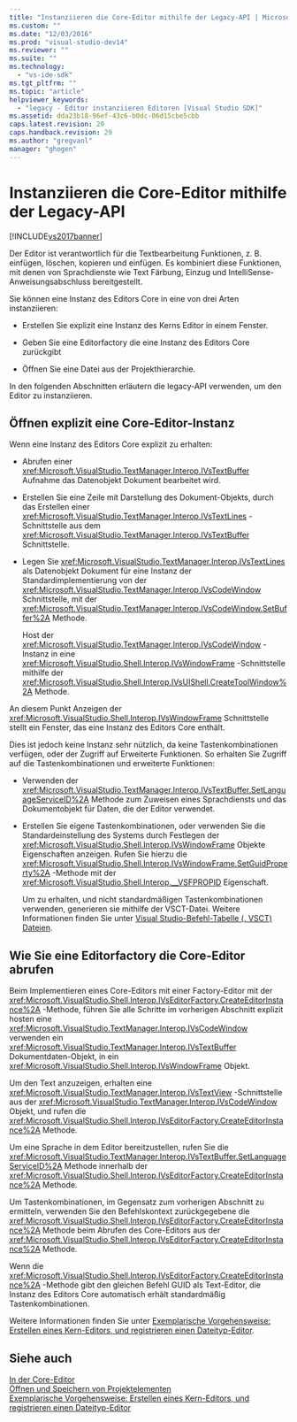 ```yaml
---
title: "Instanziieren die Core-Editor mithilfe der Legacy-API | Microsoft Docs"
ms.custom: ""
ms.date: "12/03/2016"
ms.prod: "visual-studio-dev14"
ms.reviewer: ""
ms.suite: ""
ms.technology: 
  - "vs-ide-sdk"
ms.tgt_pltfrm: ""
ms.topic: "article"
helpviewer_keywords: 
  - "legacy - Editor instanziieren Editoren [Visual Studio SDK]"
ms.assetid: dda23b18-96ef-43c6-b0dc-06d15cbe5cbb
caps.latest.revision: 29
caps.handback.revision: 29
ms.author: "gregvanl"
manager: "ghogen"
---
```

# Instanziieren die Core-Editor mithilfe der Legacy-API
[!INCLUDE[vs2017banner](../code-quality/includes/vs2017banner.md)]

Der Editor ist verantwortlich für die Textbearbeitung Funktionen, z. B. einfügen, löschen, kopieren und einfügen. Es kombiniert diese Funktionen, mit denen von Sprachdienste wie Text Färbung, Einzug und IntelliSense\-Anweisungsabschluss bereitgestellt.  
  
 Sie können eine Instanz des Editors Core in eine von drei Arten instanziieren:  
  
-   Erstellen Sie explizit eine Instanz des Kerns Editor in einem Fenster.  
  
-   Geben Sie eine Editorfactory die eine Instanz des Editors Core zurückgibt  
  
-   Öffnen Sie eine Datei aus der Projekthierarchie.  
  
 In den folgenden Abschnitten erläutern die legacy\-API verwenden, um den Editor zu instanziieren.  
  
## Öffnen explizit eine Core\-Editor\-Instanz  
 Wenn eine Instanz des Editors Core explizit zu erhalten:  
  
-   Abrufen einer <xref:Microsoft.VisualStudio.TextManager.Interop.IVsTextBuffer> Aufnahme das Datenobjekt Dokument bearbeitet wird.  
  
-   Erstellen Sie eine Zeile mit Darstellung des Dokument\-Objekts, durch das Erstellen einer <xref:Microsoft.VisualStudio.TextManager.Interop.IVsTextLines> \-Schnittstelle aus dem <xref:Microsoft.VisualStudio.TextManager.Interop.IVsTextBuffer> Schnittstelle.  
  
-   Legen Sie <xref:Microsoft.VisualStudio.TextManager.Interop.IVsTextLines> als Datenobjekt Dokument für eine Instanz der Standardimplementierung von der <xref:Microsoft.VisualStudio.TextManager.Interop.IVsCodeWindow> Schnittstelle, mit der <xref:Microsoft.VisualStudio.TextManager.Interop.IVsCodeWindow.SetBuffer%2A> Methode.  
  
     Host der <xref:Microsoft.VisualStudio.TextManager.Interop.IVsCodeWindow> \-Instanz in eine <xref:Microsoft.VisualStudio.Shell.Interop.IVsWindowFrame> \-Schnittstelle mithilfe der <xref:Microsoft.VisualStudio.Shell.Interop.IVsUIShell.CreateToolWindow%2A> Methode.  
  
 An diesem Punkt Anzeigen der <xref:Microsoft.VisualStudio.Shell.Interop.IVsWindowFrame> Schnittstelle stellt ein Fenster, das eine Instanz des Editors Core enthält.  
  
 Dies ist jedoch keine Instanz sehr nützlich, da keine Tastenkombinationen verfügen, oder der Zugriff auf Erweiterte Funktionen. So erhalten Sie Zugriff auf die Tastenkombinationen und erweiterte Funktionen:  
  
-   Verwenden der <xref:Microsoft.VisualStudio.TextManager.Interop.IVsTextBuffer.SetLanguageServiceID%2A> Methode zum Zuweisen eines Sprachdiensts und das Dokumentobjekt für Daten, die der Editor verwendet.  
  
-   Erstellen Sie eigene Tastenkombinationen, oder verwenden Sie die Standardeinstellung des Systems durch Festlegen der <xref:Microsoft.VisualStudio.Shell.Interop.IVsWindowFrame> Objekte Eigenschaften anzeigen. Rufen Sie hierzu die <xref:Microsoft.VisualStudio.Shell.Interop.IVsWindowFrame.SetGuidProperty%2A> \-Methode mit der <xref:Microsoft.VisualStudio.Shell.Interop.__VSFPROPID> Eigenschaft.  
  
     Um zu erhalten, und nicht standardmäßigen Tastenkombinationen verwenden, generieren sie mithilfe der VSCT\-Datei. Weitere Informationen finden Sie unter [Visual Studio\-Befehl\-Tabelle \(. VSCT\) Dateien](../extensibility/internals/visual-studio-command-table-dot-vsct-files.md).  
  
## Wie Sie eine Editorfactory die Core\-Editor abrufen  
 Beim Implementieren eines Core\-Editors mit einer Factory\-Editor mit der <xref:Microsoft.VisualStudio.Shell.Interop.IVsEditorFactory.CreateEditorInstance%2A> \-Methode, führen Sie alle Schritte im vorherigen Abschnitt explizit hosten eine <xref:Microsoft.VisualStudio.TextManager.Interop.IVsCodeWindow> verwenden ein <xref:Microsoft.VisualStudio.TextManager.Interop.IVsTextBuffer> Dokumentdaten\-Objekt, in ein <xref:Microsoft.VisualStudio.Shell.Interop.IVsWindowFrame> Objekt.  
  
 Um den Text anzuzeigen, erhalten eine <xref:Microsoft.VisualStudio.TextManager.Interop.IVsTextView> \-Schnittstelle aus der <xref:Microsoft.VisualStudio.TextManager.Interop.IVsCodeWindow> Objekt, und rufen die <xref:Microsoft.VisualStudio.Shell.Interop.IVsEditorFactory.CreateEditorInstance%2A> Methode.  
  
 Um eine Sprache in dem Editor bereitzustellen, rufen Sie die <xref:Microsoft.VisualStudio.TextManager.Interop.IVsTextBuffer.SetLanguageServiceID%2A> Methode innerhalb der <xref:Microsoft.VisualStudio.Shell.Interop.IVsEditorFactory.CreateEditorInstance%2A> Methode.  
  
 Um Tastenkombinationen, im Gegensatz zum vorherigen Abschnitt zu ermitteln, verwenden Sie den Befehlskontext zurückgegebene die <xref:Microsoft.VisualStudio.Shell.Interop.IVsEditorFactory.CreateEditorInstance%2A> Methode beim Abrufen des Core\-Editors aus der <xref:Microsoft.VisualStudio.Shell.Interop.IVsEditorFactory.CreateEditorInstance%2A> Methode.  
  
 Wenn die <xref:Microsoft.VisualStudio.Shell.Interop.IVsEditorFactory.CreateEditorInstance%2A> \-Methode gibt den gleichen Befehl GUID als Text\-Editor, die Instanz des Editors Core automatisch erhält standardmäßig Tastenkombinationen.  
  
 Weitere Informationen finden Sie unter [Exemplarische Vorgehensweise: Erstellen eines Kern\-Editors, und registrieren einen Dateityp\-Editor](../extensibility/walkthrough-creating-a-core-editor-and-registering-an-editor-file-type.md).  
  
## Siehe auch  
 [In der Core\-Editor](../extensibility/inside-the-core-editor.md)   
 [Öffnen und Speichern von Projektelementen](../extensibility/internals/opening-and-saving-project-items.md)   
 [Exemplarische Vorgehensweise: Erstellen eines Kern\-Editors, und registrieren einen Dateityp\-Editor](../extensibility/walkthrough-creating-a-core-editor-and-registering-an-editor-file-type.md)